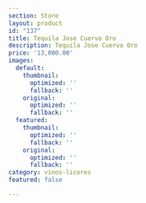 ```yaml
---
section: Store
layout: product
id: "137"
title: Tequila Jose Cuervo Oro
description: Tequila Jose Cuervo Oro
price: '13,000.00'
images:
  default:
    thumbnail:
      optimized: ''
      fallback: ''
    original:
      optimized: ''
      fallback: ''
  featured:
    thumbnail:
      optimized: ''
      fallback: ''
    original:
      optimized: ''
      fallback: ''
category: vinos-licores
featured: false

---
```

